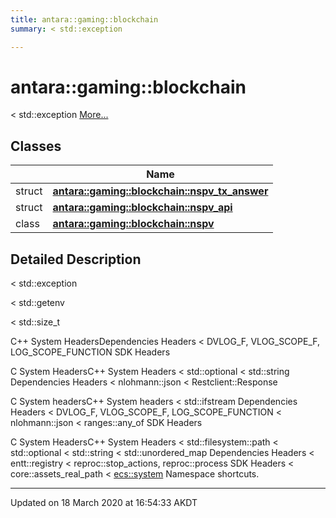 ```yaml
---
title: antara::gaming::blockchain
summary: < std::exception  

---
```


# antara::gaming::blockchain




< std::exception  [More...](#detailed-description)






## Classes

|                | Name           |
| -------------- | -------------- |
| struct | **[antara::gaming::blockchain::nspv_tx_answer](Classes/structantara_1_1gaming_1_1blockchain_1_1nspv__tx__answer.md)**  |
| struct | **[antara::gaming::blockchain::nspv_api](Classes/structantara_1_1gaming_1_1blockchain_1_1nspv__api.md)**  |
| class | **[antara::gaming::blockchain::nspv](Classes/classantara_1_1gaming_1_1blockchain_1_1nspv.md)**  |






## Detailed Description

< std::exception 

























< std::getenv

< std::size_t

C++ System HeadersDependencies Headers < DVLOG_F, VLOG_SCOPE_F, LOG_SCOPE_FUNCTION SDK Headers

C System HeadersC++ System Headers < std::optional < std::string Dependencies Headers < nlohmann::json < Restclient::Response

C System headersC++ System headers < std::ifstream Dependencies Headers < DVLOG_F, VLOG_SCOPE_F, LOG_SCOPE_FUNCTION < nlohmann::json < ranges::any_of SDK Headers

C System HeadersC++ System Headers < std::filesystem::path < std::optional < std::string < std::unordered_map Dependencies Headers < entt::registry < reproc::stop_actions, reproc::process SDK Headers < core::assets_real_path < [ecs::system](Classes/classantara_1_1gaming_1_1ecs_1_1system.md) Namespace shortcuts. 








-------------------------------

Updated on 18 March 2020 at 16:54:33 AKDT
